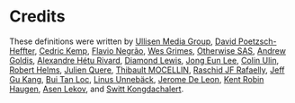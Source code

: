 
# Credits
These definitions were written by [ Ullisen Media Group](https://github.com/ullisenmedia), [David Poetzsch-Heffter](https://github.com/dpoetzsch), [Cedric Kemp](https://github.com/jaeggerr), [Flavio Negrão](https://github.com/flavionegrao), [Wes Grimes](https://github.com/wesleygrimes), [Otherwise SAS](https://github.com/owsas), [Andrew Goldis](https://github.com/agoldis), [Alexandre Hétu Rivard](https://github.com/AlexandreHetu), [Diamond Lewis](https://github.com/dplewis), [Jong Eun Lee](https://github.com/yomybaby), [Colin Ulin](https://github.com/pocketcolin), [Robert Helms](https://github.com/rdhelms), [Julien Quere](https://github.com/jlnquere), [Thibault MOCELLIN](https://github.com/tybi), [Raschid JF Rafaelly](https://github.com/RaschidJFR), [Jeff Gu Kang](https://github.com/jeffgukang), [Bui Tan Loc](https://github.com/buitanloc), [Linus Unnebäck](https://github.com/LinusU), [Jerome De Leon](https://github.com/JeromeDeLeon), [Kent Robin Haugen](https://github.com/kentrh), [Asen Lekov](https://github.com/L3K0V), and [Switt Kongdachalert](https://github.com/swittk).
